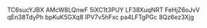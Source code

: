 TC6sucYJBX
AMcW8LQnwF
5iXC1t3PUY
LF38XuqNRT
FeHjZ6oJvV
qEn38TdyPh
bpKuK5GXq8
IPV7v5hFxc
pa4LFTgPGc
8Qz6ez3Xjg

